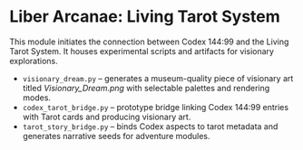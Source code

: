 # Liber Arcanae: Living Tarot System

This module initiates the connection between Codex 144:99 and the Living Tarot System. It houses experimental scripts and artifacts for visionary explorations.

- `visionary_dream.py` – generates a museum-quality piece of visionary art titled *Visionary_Dream.png* with selectable palettes and rendering modes.
- `codex_tarot_bridge.py` – prototype bridge linking Codex 144:99 entries with Tarot cards and producing visionary art.
- `tarot_story_bridge.py` – binds Codex aspects to tarot metadata and generates narrative seeds for adventure modules.
